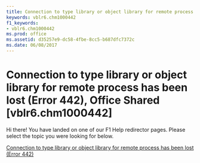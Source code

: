 ```yaml
---
title: Connection to type library or object library for remote process has been lost (Error 442), Office Shared [vblr6.chm1000442]
keywords: vblr6.chm1000442
f1_keywords:
- vblr6.chm1000442
ms.prod: office
ms.assetid: d35257e9-dc58-4fbe-8cc5-b687dfc7372c
ms.date: 06/08/2017
---
```



# Connection to type library or object library for remote process has been lost (Error 442), Office Shared [vblr6.chm1000442]

Hi there! You have landed on one of our F1 Help redirector pages. Please select the topic you were looking for below.

[Connection to type library or object library for remote process has been lost (Error 442)](http://msdn.microsoft.com/library/a362a898-f34e-8d75-c2dd-40cac5b95b3b%28Office.15%29.aspx)

